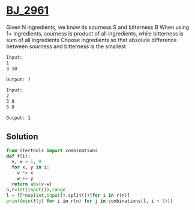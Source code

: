 # [BJ_2961](https://acmicpc.net/problem/2961)

Given N ingredients, we know its sourness S and bitterness B
When using 1+ ingredients, sourness is product of all ingredients, while bitterness is sum of all ingredients
Choose ingredients so that absolute difference between sourness and bitterness is the smallest

```txt
Input:
1
3 10

Output: 7

Input:
2
3 8
5 8

Output: 1
```

## Solution

```py
from itertools import combinations
def f(i):
  v, w = 1, 0
  for x, y in i:
    v *= x
    w += y
  return abs(v-w)
n,r=int(input()),range
l = [[*map(int,input().split())]for i in r(n)]
print(min(f(j) for i in r(n) for j in combinations(l, i + 1)))
```
